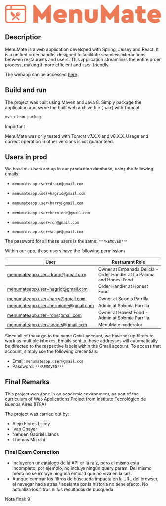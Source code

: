 ![MenuMate](frontend/public/static/noscript/logo.png)

## Description

MenuMate is a web application developed with Spring, Jersey and React. It is a unified order handler designed to facilitate seamless interactions between restaurants and users. This application streamlines the entire order process, making it more efficient and user-friendly.

The webapp can be accessed [here](http://pawserver.it.itba.edu.ar/paw-2023a-01/)

## Build and run

The project was built using Maven and Java 8. Simply package the application and serve the built web archive file (`.war`) with Tomcat.

```Bash
mvn clean package
```

> [!IMPORTANT]  
> MenuMate was only tested with Tomcat v7.X.X and v8.X.X. Usage and correct operation in other versions is not guaranteed.

## Users in prod

We have six users set up in our production database, using the following emails:

* `menumateapp.user+draco@gmail.com`

* `menumateapp.user+hagrid@gmail.com`

* `menumateapp.user+harry@gmail.com`

* `menumateapp.user+hermione@gmail.com`

* `menumateapp.user+ron@gmail.com`

* `menumateapp.user+snape@gmail.com`

The password for all these users is the same: `***REMOVED***`

Within our app, these users have the following permissions:

| User                                | Restaurant Role                                                        |
|-------------------------------------|------------------------------------------------------------------------|
| menumateapp.user+draco@gmail.com    | Owner at Empanada Delicia - Order Handler at La Paloma and Honest Food |
| menumateapp.user+hagrid@gmail.com   | Order Handler at Honest Food                                           |
| menumateapp.user+harry@gmail.com    | Owner at Solonia Parrilla                                              |
| menumateapp.user+hermione@gmail.com | Admin at Solomia Parrilla                                              |
| menumateapp.user+ron@gmail.com      | Owner at Honest Food - Admin at Solomia Parrilla                       |
| menumateapp.user+snape@gmail.com    | MenuMate moderator                                                     |

Since all of these go to the same Gmail account, we have set up filters to work as multiple inboxes. Emails sent to these addresses will automatically be directed to the respective labels within the Gmail account. To access that account, simply use the following credentials:

* Email: `menumateapp.user@gmail.com`
* Password: `***REMOVED***`

## Final Remarks

This project was done in an academic environment, as part of the curriculum of Web Applications Project from Instituto Tecnológico de Buenos Aires (ITBA)

The project was carried out by:

* Alejo Flores Lucey
* Ivan Chayer
* Nehuén Gabriel Llanos
* Thomas Mizrahi

### Final Exam Correction

* Incluyeron un catálogo de la API en la raíz, pero el mismo está incompleto, por ejemplo, no incluye ningún query param. Del mismo modo no se incluye ninguna entidad que no viva en la raíz.
* Aunque cambiar los filtros de búsqueda impacta en la URL del browser, el navegar hacía atrás / adelante por la historia no tiene efecto. No actualiza los filtros ni los resultados de búsqueda.

Nota final: 9
